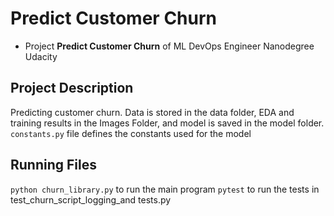 # Predict Customer Churn

- Project **Predict Customer Churn** of ML DevOps Engineer Nanodegree Udacity

## Project Description
Predicting customer churn. Data is stored in the data folder, EDA and training results in the Images
Folder, and model is saved in the model folder.
`constants.py` file defines the constants used for the model

## Running Files
`python churn_library.py` to run the main program
`pytest` to run the tests in test_churn_script_logging_and tests.py

